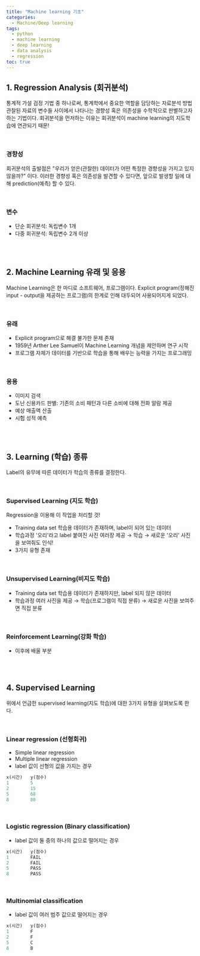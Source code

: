 ```yaml
---
title: "Machine learning 기초"
categories: 
  - Machine/Deep learning 
tags:
  - python
  - machine learning
  - deep learning
  - data analysis
  - regression
toc: true
---
```


## 1. Regression Analysis (회귀분석)

통계적 가설 검정 기법 중 하나로써, 통계학에서 중요한 역할을 담당하는 자료분석 방법 관찰된 자료의 변수들 사이에서 나타나는 경향성 혹은 의존성을 수학적으로 판별하고자 하는 기법이다. 회귀분석을 먼저하는 이유는 회귀분석이 machine learning의 지도학습에 연관되기 때문!

<br>

### 경향성

회귀분석의 출발점은 "우리가 얻은(관찰한) 데이터가 어떤 특정한 경향성을 가지고 있지 않을까?" 이다. 이러한 경향성 혹은 의존성을 발견할 수 있다면, 앞으로 발생할 일에 대해 prediction(예측) 할 수 있다. 

<br>

### 변수

- 단순 회귀분석: 독립변수 1개
- 다중 회귀분석: 독립변수 2개 이상

<br><br>

## 2. Machine Learning 유래 및 응용 

Machine Learning은 한 마디로 소프트웨어, 프로그램이다. Explicit program(정해진 input - output을 제공하는 프로그램)의 한계로 인해 대두되어 사용되어지게 되었다. 

<br>


### 유래 

- Explicit program으로 해결 불가한 문제 존재
- 1959년 Arther Lee Samuel이 Machine Learning 개념을 제안하며 연구 시작
- 프로그램 자체가 데이터를 기반으로 학습을 통해 배우는 능력을 가지는 프로그래밍

<br>

### 응용

- 이미지 검색
- 도난 신용카드 판별: 기존의 소비 패턴과 다른 소비에 대해 전화 알람 제공
- 예상 매출액 산출
- 시험 성적 예측

<br><br>

## 3. Learning (학습) 종류 

Label의 유무에 따른 데이터가 학습의 종류를 결정한다.

<br>

### Supervised Learning (지도 학습)

Regression을 이용해 이 작업을 처리할 것!

- Training data set 학습용 데이터가 존재하며, label이 되어 있는 데이터
- 학습과정 '오리'라고 label 붙여진 사진 여러장 제공 → 학습 → 새로운 '오리' 사진을 보여줘도 인식!
- 3가지 유형 존재

<br>

### Unsupervised Learning(비지도 학습)

- Training data set 학습용 데이터가 존재하지만, label 되지 않은 데이터
- 학습과정 여러 사진을 제공 → 학습(프로그램이 직접 분류) → 새로운 사진을 보여주면 직접 분류

<br>

### Reinforcement Learning(강화 학습)

- 이후에 배울 부분

<br><br>

## 4. Supervised Learning 

위에서 언급한 supervised learning(지도 학습)에 대한 3가지 유형을 살펴보도록 한다. 

<br>

### Linear regression (선형회귀)

- Simple linear regression
- Multiple linear regression
- label 값이 선형의 값을 가지는 경우

```python
x(시간)   y(점수)
1        5
2        15
5        68
8        80
```

<br>

### Logistic regression (Binary classification)

- label 값이 둘 중의 하나의 값으로 떨어지는 경우

```python
x(시간)   y(점수)
1        FAIL
2        FAIL
5        PASS
8        PASS
```

<br>

### Multinomial classification

- label 값이 여러 범주 값으로 떨어지는 경우

```python
x(시간)   y(점수)
1        F
2        F
5        C
8        B
```